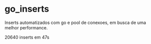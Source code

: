 # go_inserts
Inserts automatizados com go e pool de conexoes, em busca de uma melhor performance.


20640 inserts em 47s
